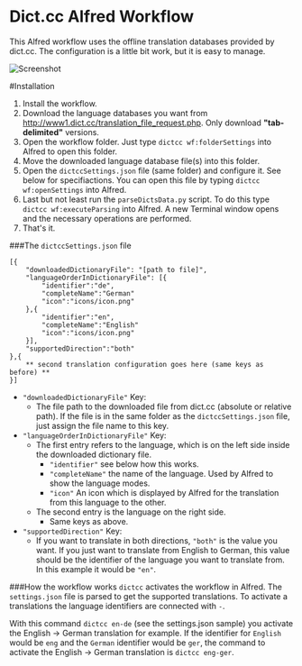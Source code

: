 Dict.cc Alfred Workflow
===================

This Alfred workflow uses the offline translation databases provided by dict.cc. The configuration is a little bit work, but it is easy to manage.

![Screenshot](http://i.imgur.com/gPe3zAz.jpg)


#Installation


1. Install the workflow.
2. Download the language databases you want from
	http://www1.dict.cc/translation_file_request.php. Only download **"tab-delimited"** versions.
3. Open the workflow folder. Just type `dictcc wf:folderSettings` into Alfred to open this folder.
4. Move the downloaded language database file(s) into this folder.
5. Open the `dictccSettings.json` file (same folder) and configure it. See below for specifiactions. You can open this file by typing
`dictcc wf:openSettings` into Alfred.
6. Last but not least run the `parseDictsData.py` script. To do this type `dictcc wf:executeParsing` into Alfred. A new Terminal window opens and the necessary operations are performed.
7. That's it.

###The `dictccSettings.json` file

	[{
		"downloadedDictionaryFile": "[path to file]",
		"languageOrderInDictionaryFile": [{
			"identifier":"de",
			"completeName":"German"
			"icon":"icons/icon.png"
		},{
			"identifier":"en",
			"completeName":"English"
			"icon":"icons/icon.png"
		}],
		"supportedDirection":"both"
	},{
		** second translation configuration goes here (same keys as before) **
	}]

	
* `"downloadedDictionaryFile"`  Key:
	* The file path to the downloaded file from dict.cc (absolute or relative path). If the file is in the same folder as the `dictccSettings.json` file, just assign the file name to this key.
* `"languageOrderInDictionaryFile"` Key:
	* The first entry refers to the language, which is on the left side inside the downloaded dictionary file.
		* `"identifier"` see below how this works.
		* `"completeName"` the name of the language. Used by Alfred to show the language modes.
		* `"icon"` An icon which is displayed by Alfred for the translation from this language to the other.
	* The second entry is the language on the right side.
		* Same keys as above.
* `"supportedDirection"` Key:
	* If you want to translate in both directions, `"both"` is the value you want. If you just want to translate from English to German, this value should be the identifier of the language you want to translate from. In this example it would be `"en"`.

###How the workflow works
`dictcc` activates the workflow in Alfred. The `settings.json` file is parsed to get the supported translations. To activate a translations the language identifiers are connected with `-`. 

With this command `dictcc en-de` (see the settings.json sample) you activate the English -> German translation for example. If the identifier for `English` would be `eng` and the `German` identifier would be `ger`, the command to activate the English -> German translation is `dictcc eng-ger`.

